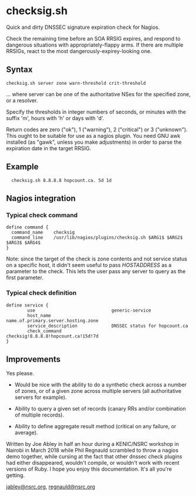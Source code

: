 # checksig.sh

Quick and dirty DNSSEC signature expiration check for Nagios.

Check the remaining time before an SOA RRSIG expires, and respond
to dangerous situations with appropriately-flappy arms. If there
are multiple RRSIGs, react to the most dangerously-expirey-looking
one.


## Syntax

~~~
checksig.sh server zone warn-threshold crit-threshold
~~~

... where server can be one of the authoritative NSes for the specified
zone, or a resolver.

Specify the thresholds in integer numbers of seconds, or minutes
with the suffix 'm', hours with 'h' or days with 'd'.

Return codes are zero ("ok"), 1 ("warning"), 2 ("critical") or 3
("unknown"). This ought to be suitable for use as a nagios plugin.
You need GNU awk installed (as "gawk", unless you make adjustments)
in order to parse the expiration date in the target RRSIG.

## Example

~~~
  checksig.sh 8.8.8.8 hopcount.ca. 5d 1d
~~~

## Nagios integration

### Typical check command

~~~
define command {
  command_name    checksig
  command_line    /usr/lib/nagios/plugins/checksig.sh $ARG1$ $ARG2$ $ARG3$ $ARG4$
}
~~~

Note: since the target of the check is zone contents and not service status on
a specific host, it didn't seem useful to pass $HOSTADDRESS$ as a parameter
to the check. This lets the user pass any server to query as the first
parameter.

### Typical check definition

~~~
define service {
        use                             generic-service
        host_name                       name.of.primary.server.hosting.zone
        service_description             DNSSEC status for hopcount.ca
        check_command                   checksig!8.8.8.8!hopcount.ca!15d!7d
}
~~~

## Improvements

Yes please.

* Would be nice with the ability to do a synthetic check across a number of
  zones, or of a given zone across multiple servers (all authoritative servers
  for example).

* Ability to query a given set of records (canary RRs and/or combination
  of multiple records).

* Ability to define aggregate result method (critical on any failure, or
  average).

Written by Joe Abley in half an hour during a KENIC/NSRC workshop in
Nairobi in March 2018 while Phil Regnauld scrambled to throw a nagios demo
together, while cursing at the fact that other dnssec check plugins had
either disappeared, wouldn't compile, or wouldn't work with recent versions
of Ruby. I hope you enjoy this documentation. It's all you're getting.

jabley@nsrc.org, regnauld@nsrc.org
